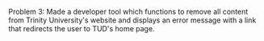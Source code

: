 Problem 3:
Made a developer tool which functions to remove all content from Trinity University's website and displays an error message with a link that redirects the user to TUD's home page. 
